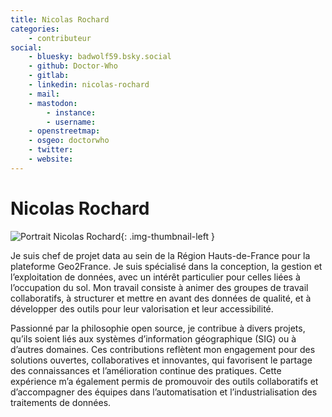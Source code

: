 ```yaml
---
title: Nicolas Rochard
categories:
    - contributeur
social:
    - bluesky: badwolf59.bsky.social
    - github: Doctor-Who
    - gitlab:
    - linkedin: nicolas-rochard
    - mail:
    - mastodon:
        - instance:
        - username:
    - openstreetmap:
    - osgeo: doctorwho
    - twitter:
    - website:
---
```


# Nicolas Rochard

<!-- --8<-- [start:author-sign-block] -->

![Portrait Nicolas Rochard](https://cdn.geotribu.fr/img/internal/contributeurs/nrochard.jpg "Portrait Nicolas Rochard"){: .img-thumbnail-left }

Je suis chef de projet data au sein de la Région Hauts-de-France pour la plateforme Geo2France. Je suis spécialisé dans la conception, la gestion et l’exploitation de données, avec un intérêt particulier pour celles liées à l’occupation du sol. Mon travail consiste à animer des groupes de travail collaboratifs, à structurer et mettre en avant des données de qualité, et à développer des outils pour leur valorisation et leur accessibilité.

Passionné par la philosophie open source, je contribue à divers projets, qu’ils soient liés aux systèmes d’information géographique (SIG) ou à d’autres domaines. Ces contributions reflètent mon engagement pour des solutions ouvertes, collaboratives et innovantes, qui favorisent le partage des connaissances et l’amélioration continue des pratiques. Cette expérience m’a également permis de promouvoir des outils collaboratifs et d’accompagner des équipes dans l’automatisation et l’industrialisation des traitements de données.

<!-- --8<-- [end:author-sign-block] -->
